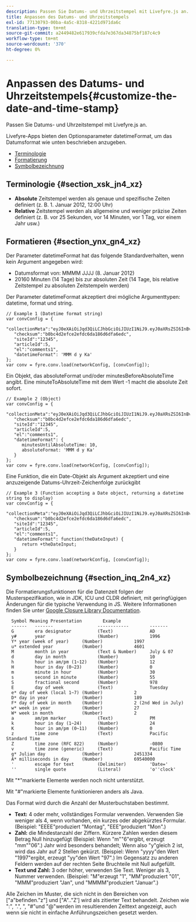```yaml
---
description: Passen Sie Datums- und Uhrzeitstempel mit Livefyre.js an.
title: Anpassen des Datums- und Uhrzeitstempels
exl-id: 77130793-00ba-4a5c-8318-4221d971da6c
translation-type: tm+mt
source-git-commit: a2449482e617939cfda7e367da34875bf187c4c9
workflow-type: tm+mt
source-wordcount: '370'
ht-degree: 0%

---
```


# Anpassen des Datums- und Uhrzeitstempels{#customize-the-date-and-time-stamp}

Passen Sie Datums- und Uhrzeitstempel mit Livefyre.js an.

Livefyre-Apps bieten den Optionsparameter datetimeFormat, um das Datumsformat wie unten beschrieben anzugeben.

* [Terminologie](#c_date_time_stamp/section_xsk_jn4_xz)
* [Formatierung](#c_date_time_stamp/section_ynx_gn4_xz)
* [Symbolbezeichnung](#c_date_time_stamp/section_inq_2n4_xz)

## Terminologie {#section_xsk_jn4_xz}

* **Absolute** Zeitstempel werden als genaue und spezifische Zeiten definiert (z. B. 1. Januar 2012, 12:00 Uhr)
* **Relative** Zeitstempel werden als allgemeine und weniger präzise Zeiten definiert (z. B. vor 25 Sekunden, vor 14 Minuten, vor 1 Tag, vor einem Jahr usw.)

## Formatieren {#section_ynx_gn4_xz}

Der Parameter datetimeFormat hat das folgende Standardverhalten, wenn kein Argument angegeben wird:

* Datumsformat von: MMMM JJJJ (8. Januar 2012)
* 20160 Minuten (14 Tage) bis zur absoluten Zeit (14 Tage, bis relative Zeitstempel zu absoluten Zeitstempeln werden)

Der Parameter datetimeFormat akzeptiert drei mögliche Argumenttypen: datetime, format und string.

```
// Example 1 (Datetime format string)  
var convConfig = { 
   "collectionMeta":"eyJ0eXAiOiJqd3QiLCJhbGciOiJIUzI1NiJ9.eyJ0aXRsZSI6InBvc3QgMiIsInVybCI6Imh0dHA6XC9cL29yYW5nZXNhcmVncmVhdC5jb21cL3VzZWExcDcwXzEyXC8_cD01IiwidGFncyI6IiIsImNoZWNrc3VtIjoiYjBiYzRkMmVmY2UyZWZkYzZkYTE4NmQ2ZGZhNmVkYzAiLCJhcnRpY2xlSWQiOjV9.XZJTJgwpiFZCQ6dv8vvl91sMbFSJndzZPTHhmtOaImo", 
   "checksum":"b0bc4d2efce2efdc6da186d6dfa6edc", 
   "siteId":"12345", 
   "articleId":5, 
   "el":"comments1", 
   "datetimeFormat": 'MMM d y Ka' 
}; 
var conv = fyre.conv.load(networkConfig, [convConfig]);
```

Ein Objekt, das absoluteFormat und/oder minutesBeforeAbsoluteTime angibt. Eine minuteToAbsoluteTime mit dem Wert -1 macht die absolute Zeit sofort.

```
// Example 2 (Object)  
var convConfig = { 
   "collectionMeta":"eyJ0eXAiOiJqd3QiLCJhbGciOiJIUzI1NiJ9.eyJ0aXRsZSI6InBvc3QgMiIsInVybCI6Imh0dHA6XC9cL29yYW5nZXNhcmVncmVhdC5jb21cL3VzZWExcDcwXzEyXC8_cD01IiwidGFncyI6IiIsImNoZWNrc3VtIjoiYjBiYzRkMmVmY2UyZWZkYzZkYTE4NmQ2ZGZhNmVkYzAiLCJhcnRpY2xlSWQiOjV9.XZJTJgwpiFZCQ6dv8vvl91sMbFSJndzZPTHhmtOaImo", 
   "checksum":"b0bc4d2efce2efdc6da186d6dfa6edc", 
   "siteId":"12345", 
   "articleId":5, 
   "el":"comments1", 
   "datetimeFormat": { 
      minutesUntilAbsoluteTime: 10, 
      absoluteFormat: 'MMM d y Ka' 
   } 
};  
var conv = fyre.conv.load(networkConfig, [convConfig]);
```

Eine Funktion, die ein Date-Objekt als Argument akzeptiert und eine anzuzeigende Datums-Uhrzeit-Zeichenfolge zurückgibt

```
// Example 3 (Function accepting a Date object, returning a datetime string to display) 
var convConfig = { 
   "collectionMeta":"eyJ0eXAiOiJqd3QiLCJhbGciOiJIUzI1NiJ9.eyJ0aXRsZSI6InBvc3QgMiIsInVybCI6Imh0dHA6XC9cL29yYW5nZXNhcmVncmVhdC5jb21cL3VzZWExcDcwXzEyXC8_cD01IiwidGFncyI6IiIsImNoZWNrc3VtIjoiYjBiYzRkMmVmY2UyZWZkYzZkYTE4NmQ2ZGZhNmVkYzAiLCJhcnRpY2xlSWQiOjV9.XZJTJgwpiFZCQ6dv8vvl91sMbFSJndzZPTHhmtOaImo", 
   "checksum":"b0bc4d2efce2efdc6da186d6dfa6edc", 
   "siteId":"12345", 
   "articleId":5, 
   "el":"comments1", 
   "datetimeFormat": function(theDateInput) { 
      return +theDateInput; 
   } 
};  
var conv = fyre.conv.load(networkConfig, [convConfig]);
```

## Symbolbezeichnung {#section_inq_2n4_xz}

Die Formatierungsfunktionen für die Datenzeit folgen der Musterspezifikation, wie in JDK, ICU und CLDR definiert, mit geringfügigen Änderungen für die typische Verwendung in JS. Weitere Informationen finden Sie unter [Google Closure Library Documentation](https://developers.google.com/closure/library/docs/overview).

```
  Symbol Meaning Presentation        Example 
  ------   -------                 ------------        ------- 
  G        era designator          (Text)              AD 
  y#       year                    (Number)            1996 
  Y* year (week of year)     (Number)            1997 
  u* extended year           (Number)            4601 
  M        month in year           (Text & Number)     July & 07 
  d        day in month            (Number)            10 
  h        hour in am/pm (1~12)    (Number)            12 
  H        hour in day (0~23)      (Number)            0 
  m        minute in hour          (Number)            30 
  s        second in minute        (Number)            55 
  S        fractional second       (Number)            978 
  E        day of week             (Text)              Tuesday 
  e* day of week (local 1~7) (Number)            2 
  D* day in year             (Number)            189 
  F* day of week in month    (Number)            2 (2nd Wed in July) 
  w* week in year            (Number)            27 
  W* week in month           (Number)            2 
  a        am/pm marker            (Text)              PM 
  k        hour in day (1~24)      (Number)            24 
  K        hour in am/pm (0~11)    (Number)            0 
  z        time zone               (Text)              Pacific Standard Time 
  Z        time zone (RFC 822)     (Number)            -0800 
  v        time zone (generic)     (Text)              Pacific Time 
  g* Julian day              (Number)            2451334 
  A* milliseconds in day     (Number)            69540000 
  '        escape for text         (Delimiter)         'Date=' 
  ''       single quote            (Literal)           'o''clock'
```

Mit &quot;*&quot;markierte Elemente werden noch nicht unterstützt.

Mit &quot;#&quot;markierte Elemente funktionieren anders als Java.

Das Format wird durch die Anzahl der Musterbuchstaben bestimmt.

* **Text:** 4 oder mehr, vollständiges Formular verwenden. Verwenden Sie weniger als 4, wenn vorhanden, ein kurzes oder abgekürztes Formular. (Beispiel: &quot;EEEE&quot;produziert &quot;Montag&quot;, &quot;EEE&quot;produziert &quot;Mon&quot;.)
* **Zahl:** die Mindestanzahl der Ziffern. Kürzere Zahlen werden diesem Betrag Null hinzugefügt (Beispiel: Wenn &quot;m&quot;&quot;6&quot;ergibt, erzeugt &quot;mm&quot;&quot;06&quot;.) Jahr wird besonders behandelt; Wenn also &quot;y&quot;gleich 2 ist, wird das Jahr auf 2 Stellen gekürzt. (Beispiel: Wenn &quot;yyyy&quot;den Wert &quot;1997&quot;ergibt, erzeugt &quot;yy&quot;den Wert &quot;97&quot;.) Im Gegensatz zu anderen Feldern werden auf der rechten Seite Bruchteile mit Null aufgefüllt.
* **Text und Zahl:** 3 oder höher, verwenden Sie Text. Weniger als 3, Nummer verwenden. (Beispiel: &quot;M&quot;erzeugt &quot;1&quot;, &quot;MM&quot;produziert &quot;01&quot;, &quot;MMM&quot;produziert &quot;Jan&quot;, und &quot;MMMM&quot;produziert &quot;Januar&quot;.)

Alle Zeichen im Muster, die sich nicht in den Bereichen von [&quot;a&quot;befinden.&quot;z&quot;] und [&quot;A&quot;..&quot;Z’] wird als zitierter Text behandelt. Zeichen wie &quot;:&quot;, &quot;.&quot;, &quot;, &quot;#&quot;und &quot;@&quot;werden im resultierenden Zeittext angezeigt, auch wenn sie nicht in einfache Anführungszeichen gesetzt werden.
